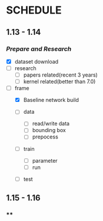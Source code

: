 # SCHEDULE

## 1.13 - 1.14

### *Prepare and Research*

- [x] dataset download
- [ ] research
  - [ ] papers related(recent 3 years)
  - [ ] kernel related(better than 7.0)
- [ ] frame
  - [x] Baseline network build
  - [ ] data
    - [ ] read/write data
    - [ ] bounding box
    - [ ] prepocess
  - [ ] train
    - [ ] parameter 
    - [ ] run
  - [ ] test 
  

## 1.15 - 1.16
### **